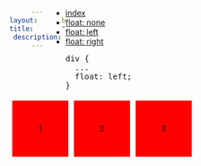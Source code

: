 ```yaml
---
layout:      basico3
title:       "Flutuando divs - float: left"
description:
---
```


<ul class="nav">
  <li class="nav-item">
    <a class="nav-link" href="../">index</a>
  </li>
  <li class="nav-item">
    <a class="nav-link" href="../float-none/">float: none</a>
  </li>
  <li class="nav-item">
    <a class="nav-link" href="../float-left/">float: left</a>
  </li>
  <li class="nav-item">
    <a class="nav-link" href="../float-right/">float: right</a>
  </li>
</ul>

<pre>
div {
  ...
  float: left;
}
</pre>

<!-- resultado -->
<div>1</div>
<div>2</div>
<div>3</div>

<style>
div {
  background-color: red;
  width: 100px;
  line-height: 100px;
  text-align: center;
  margin: 5px;
  float: left;
}
</style>
